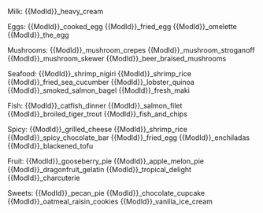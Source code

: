 Milk:
{{ModId}}_heavy_cream

Eggs:
{{ModId}}_cooked_egg {{ModId}}_fried_egg {{ModId}}_omelette {{ModId}}_the_egg

Mushrooms:
{{ModId}}_mushroom_crepes {{ModId}}_mushroom_stroganoff {{ModId}}_mushroom_skewer {{ModId}}_beer_braised_mushrooms

Seafood:
{{ModId}}_shrimp_nigiri {{ModId}}_shrimp_rice {{ModId}}_fried_sea_cucumber {{ModId}}_lobster_quinoa {{ModId}}_smoked_salmon_bagel {{ModId}}_fresh_maki

Fish:
{{ModId}}_catfish_dinner {{ModId}}_salmon_filet {{ModId}}_broiled_tiger_trout {{ModId}}_fish_and_chips

Spicy:
{{ModId}}_grilled_cheese {{ModId}}_shrimp_rice {{ModId}}_spicy_chocolate_bar {{ModId}}_fried_egg {{ModId}}_enchiladas {{ModId}}_blackened_tofu

Fruit:
{{ModId}}_gooseberry_pie {{ModId}}_apple_melon_pie {{ModId}}_dragonfruit_gelatin {{ModId}}_tropical_delight {{ModId}}_charcuterie

Sweets:
{{ModId}}_pecan_pie {{ModId}}_chocolate_cupcake {{ModId}}_oatmeal_raisin_cookies {{ModId}}_vanilla_ice_cream